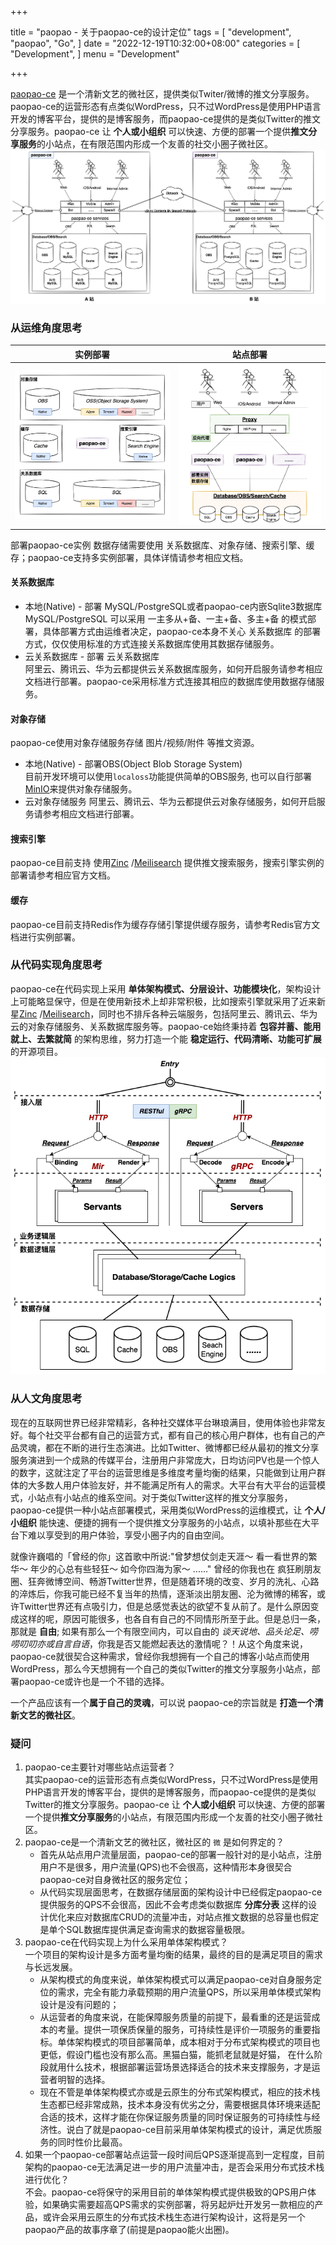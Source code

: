 +++

title = "paopao - 关于paopao-ce的设计定位"
tags = [
    "development",
    "paopao",
    "Go",
]
date = "2022-12-19T10:32:00+08:00"
categories = [
    "Development",
]
menu = "Development"

+++

[paopao-ce](https://github.com/rocboss/paopao-ce) 是一个清新文艺的微社区，提供类似Twiter/微博的推文分享服务。paopao-ce的运营形态有点类似WordPress，只不过WordPress是使用PHP语言开发的博客平台，提供的是博客服务，而paopao-ce提供的是类似Twitter的推文分享服务。paopao-ce 让 **个人或小组织** 可以快速、方便的部署一个提供**推文分享服务**的小站点，在有限范围内形成一个友善的社交小圈子微社区。      
![](/images/post/20221219103201.png)

<!--more-->

### 从运维角度思考  

| 实例部署 | 站点部署 |
| ----- | ----- |
| ![](/images/post/20221219103202.png) | ![](/images/post/20221219103203.png) |

部署paopao-ce实例 数据存储需要使用 关系数据库、对象存储、搜索引擎、缓存；paopao-ce支持多实例部署，具体详情请参考相应文档。
#### 关系数据库
* 本地(Native) -  部署 MySQL/PostgreSQL或者paopao-ce内嵌Sqlite3数据库    
    MySQL/PostgreSQL 可以采用 一主多从+备、一主+备、多主+备 的模式部署，具体部署方式由运维者决定，paopao-ce本身不关心 关系数据库 的部署方式，仅仅使用标准的方式连接关系数据库使用其数据存储服务。
* 云关系数据库 - 部署 云关系数据库      
    阿里云、腾讯云、华为云都提供云关系数据库服务，如何开启服务请参考相应文档进行部署。paopao-ce采用标准方式连接其相应的数据库使用数据存储服务。

#### 对象存储
paopao-ce使用对象存储服务存储 图片/视频/附件 等推文资源。

* 本地(Native) - 部署OBS(Object Blob Storage System)    
    目前开发环境可以使用`localoss`功能提供简单的OBS服务, 也可以自行部署[MinIO](https://github.com/minio/minio)来提供对象存储服务。
* 云对象存储服务
    阿里云、腾讯云、华为云都提供云对象存储服务，如何开启服务请参考相应文档进行部署。

#### 搜索引擎
paopao-ce目前支持 使用[Zinc](https://github.com/zinclabs/zinc) /[Meilisearch](https://github.com/meilisearch/meilisearch) 提供推文搜索服务，搜索引擎实例的部署请参考相应官方文档。

#### 缓存
paopao-ce目前支持Redis作为缓存存储引擎提供缓存服务，请参考Redis官方文档进行实例部署。

### 从代码实现角度思考
paopao-ce在代码实现上采用 **单体架构模式、分层设计、功能模块化**，架构设计上可能略显保守，但是在使用新技术上却非常积极，比如搜索引擎就采用了近来新星[Zinc](https://github.com/zinclabs/zinc) /[Meilisearch](https://github.com/meilisearch/meilisearch)，同时也不排斥各种云端服务，包括阿里云、腾讯云、华为云的对象存储服务、关系数据库服务等。paopao-ce始终秉持着 **包容并蓄、能用就上、去繁就简** 的架构思维，努力打造一个能 **稳定运行、代码清晰、功能可扩展** 的开源项目。   
![](/images/post/20221219103204.png)

### 从人文角度思考
现在的互联网世界已经非常精彩，各种社交媒体平台琳琅满目，使用体验也非常友好。每个社交平台都有自己的运营方式，都有自己的核心用户群体，也有自己的产品灵魂，都在不断的进行生态演进。比如Twitter、微博都已经从最初的推文分享服务演进到一个成熟的传媒平台，注册用户非常庞大，日均访问PV也是一个惊人的数字，这就注定了平台的运营思维是多维度考量均衡的结果，只能做到让用户群体的大多数人用户体验友好，并不能满足所有人的需求。大平台有大平台的运营模式，小站点有小站点的维系空间。对于类似Twitter这样的推文分享服务，paopao-ce提供一种小站点部署模式，采用类似WordPress的运维模式，让 **个人/小组织** 能快速、便捷的拥有一个提供推文分享服务的小站点，以填补那些在大平台下难以享受到的用户体验，享受小圈子内的自由空间。

就像许巍唱的「曾经的你」这首歌中所说:"曾梦想仗剑走天涯～ 看一看世界的繁华～ 年少的心总有些轻狂～ 如今你四海为家～ ......" 曾经的你我也在 疯狂刷朋友圈、狂奔微博空间、畅游Twitter世界，但是随着环境的改变、岁月的洗礼、心路的淬炼后，你我可能已经不复当年的热情，逐渐淡出朋友圈、沦为微博的稀客，或许Twitter世界还有点吸引力，但是总感觉表达的欲望不复从前了。是什么原因变成这样的呢，原因可能很多，也各自有自己的不同情形所至于此。但是总归一条，那就是 **自由**; 如果有那么一个有限空间内，可以自由的 *谈天说地、品头论足、唠唠叨叨亦或自言自语*，你我是否又能燃起表达的激情呢？！从这个角度来说，paopao-ce就很契合这种需求，曾经你我想拥有一个自己的博客小站点而使用WordPress，那么今天想拥有一个自己的类似Twitter的推文分享服务小站点，部署paopao-ce或许也是一个不错的选择。 

一个产品应该有一个**属于自己的灵魂**，可以说 paopao-ce的宗旨就是 **打造一个清新文艺的微社区**。

### 疑问

1. paopao-ce主要针对哪些站点运营者？   
其实paopao-ce的运营形态有点类似WordPress，只不过WordPress是使用PHP语言开发的博客平台，提供的是博客服务，而paopao-ce提供的是类似Twitter的推文分享服务。paopao-ce 让 **个人或小组织** 可以快速、方便的部署一个提供**推文分享服务**的小站点，有限范围内形成一个友善的社交小圈子微社区。 
1. paopao-ce是一个清新文艺的微社区，微社区的 `微` 是如何界定的？      
    * 首先从站点用户流量层面，paopao-ce的部署一般针对的是小站点，注册用户不是很多，用户流量(QPS)也不会很高，这种情形本身很契合paopao-ce对自身微社区的服务定位；
    * 从代码实现层面思考，在数据存储层面的架构设计中已经假定paopao-ce提供服务的QPS不会很高，因此不会考虑类似数据库 **分库分表** 这样的设计优化来应对数据库CRUD的流量冲击，对站点推文数据的总容量也假定是单个SQL数据库提供满足查询需求的数据容量极限。
1. paopao-ce在代码实现上为什么采用单体架构模式？   
   一个项目的架构设计是多方面考量均衡的结果，最终的目的是满足项目的需求与长远发展。
    * 从架构模式的角度来说，单体架构模式可以满足paopao-ce对自身服务定位的需求，完全有能力承载预期的用户流量QPS，所以采用单体模式架构设计是没有问题的；
    * 从运营者的角度来说，在能保障服务质量的前提下，最看重的还是运营成本的考量。提供一项保质保量的服务，可持续性是评价一项服务的重要指标。单体架构模式的项目部署简单，成本相对于分布式架构模式的项目也更低，假设门槛也没有那么高。黑猫白猫，能抓老鼠就是好猫， 在什么阶段就用什么技术，根据部署运营场景选择适合的技术来支撑服务，才是运营者明智的选择。
    * 现在不管是单体架构模式亦或是云原生的分布式架构模式，相应的技术栈生态都已经非常成熟，技术本身没有优劣之分，需要根据具体环境来适配合适的技术，这样才能在你保证服务质量的同时保证服务的可持续性与经济性。说白了就是paopao-ce目前采用单体架构模式的设计，满足优质服务的同时性价比最高。
1. 如果一个paopao-ce部署站点运营一段时间后QPS逐渐提高到一定程度，目前架构的paopao-ce无法满足进一步的用户流量冲击，是否会采用分布式技术栈进行优化？     
不会。paopao-ce将保守的采用目前的单体架构模式提供极致的QPS用户体验，如果确实需要超高QPS需求的实例部署，将另起炉灶开发另一款相应的产品，或许会采用云原生的分布式技术栈生态进行架构设计，这将是另一个paopao产品的故事序章了(前提是paopao能火出圈)。 

